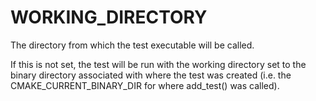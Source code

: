   

# WORKING_DIRECTORY  
The directory from which the test executable will be called.  

If this is not set, the test will be run with the working directory set to the
binary directory associated with where the test was created (i.e. the
CMAKE_CURRENT_BINARY_DIR for where add_test() was
called).  

